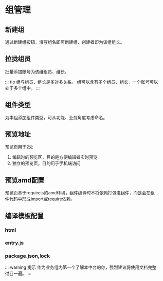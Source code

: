 # 组管理

## 新建组
通过新建组按钮，填写组名即可新建组，创建者即为该组组长。

## 拉拢组员
批量添加账号为该组组员、组长。

::: tip
组与组员、组长是多对多关系。
组可以含有多个组员、组长，一个账号可以处于多个组中。
:::

## 组件类型
为本组添加组件类型，可从功能、业务角度考虑命名。
## 预览地址
预览页用于2处
1. 编辑时的预览区，目的是方便编辑者实时预览
2. 独立的预览页，目的用于手机端访问
## 预览amd配置
预览页基于requirejs的amd环境，组件编译时不将依赖打包进组件，而是会在组件代码中形成import或require依赖。

## 编译模板配置
### html
### entry.js
### package.json,lock

::: warning 提示
作为业务组内第一个了解本中台的你，强烈建议将使用文档完整过目一遍。
:::